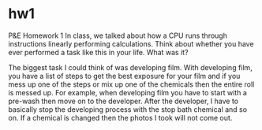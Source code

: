 # hw1
P&amp;E Homework 1
In class, we talked about how a CPU runs through instructions linearly performing calculations. Think about whether you have ever performed a task like this in your life. What was it?

The biggest task I could think of was developing film. With developing film, you have a list of steps to get the best exposure for your film and if you mess up one of the steps or mix up one of the chemicals then the entire roll is messed up. For example, when developing film you have to start with a pre-wash then move on to the developer. After the developer, I have to basically stop the developing process with the stop bath chemical and so on. If a chemical is changed then the photos I took will not come out. 
